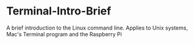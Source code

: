 # Terminal-Intro-Brief
A brief introduction to the Linux command line. Applies to Unix systems, Mac's Terminal program and the Raspberry Pi
